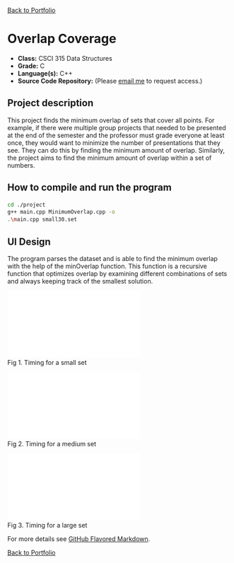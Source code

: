 [Back to Portfolio](./)

Overlap Coverage
===============

-   **Class:** CSCI 315 Data Structures
-   **Grade:** C
-   **Language(s):** C++
-   **Source Code Repository:** (Please [email me](mailto:weddingzack@gmail.com?subject=GitHub%20Access) to request access.)

## Project description

This project finds the minimum overlap of sets that cover all points. For example, if there were multiple group projects that needed to be presented at the end of the semester and the professor must grade everyone at least once, they would want to minimize the number of presentations that they see. They can do this by finding the minimum amount of overlap. Similarly, the project aims to find the minimum amount of overlap within a set of numbers.

## How to compile and run the program

```bash
cd ./project
g++ main.cpp MinimumOverlap.cpp -o
.\main.cpp small30.set
```

## UI Design

The program parses the dataset and is able to find the minimum overlap with the help of the minOverlap function. This function is a recursive function that optimizes overlap by examining different combinations of sets and always keeping track of the smallest solution. 

![screenshot](images/small30-timings.pdf)  
Fig 1. Timing for a small set

![screenshot](images/medium30-timings.pdf)  
Fig 2. Timing for a medium set

![screenshot](images/large50-timings.pdf)  
Fig 3. Timing for a large set

For more details see [GitHub Flavored Markdown](https://guides.github.com/features/mastering-markdown/).

[Back to Portfolio](./)
